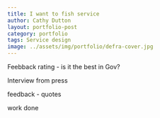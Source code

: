 ```yaml
---
title: I want to fish service
author: Cathy Dutton
layout: portfolio-post
category: portfolio
tags: Service design
image: ../assets/img/portfolio/defra-cover.jpg
---
```


Feebback rating - is it the best in Gov?

Interview from press

feedback - quotes

work done

